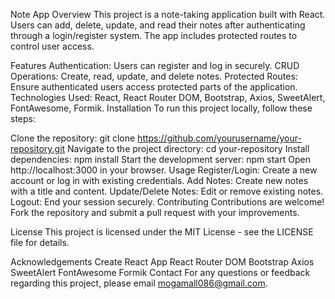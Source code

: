 Note App
Overview
This project is a note-taking application built with React. Users can add, delete, update, and read their notes after authenticating through a login/register system. The app includes protected routes to control user access.

Features
Authentication: Users can register and log in securely.
CRUD Operations: Create, read, update, and delete notes.
Protected Routes: Ensure authenticated users access protected parts of the application.
Technologies Used: React, React Router DOM, Bootstrap, Axios, SweetAlert, FontAwesome, Formik.
Installation
To run this project locally, follow these steps:

Clone the repository: git clone https://github.com/yourusername/your-repository.git
Navigate to the project directory: cd your-repository
Install dependencies: npm install
Start the development server: npm start
Open http://localhost:3000 in your browser.
Usage
Register/Login: Create a new account or log in with existing credentials.
Add Notes: Create new notes with a title and content.
Update/Delete Notes: Edit or remove existing notes.
Logout: End your session securely.
Contributing
Contributions are welcome! Fork the repository and submit a pull request with your improvements.

License
This project is licensed under the MIT License - see the LICENSE file for details.

Acknowledgements
Create React App
React Router DOM
Bootstrap
Axios
SweetAlert
FontAwesome
Formik
Contact
For any questions or feedback regarding this project, please email mogamall086@gmail.com.
